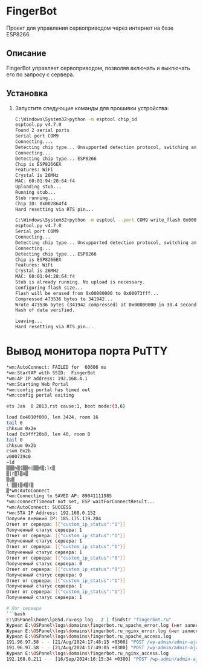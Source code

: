 # FingerBot

Проект для управления сервоприводом через интернет на базе ESP8266.

## Описание

FingerBot управляет сервоприводом, позволяя включать и выключать его по запросу с сервера.

## Установка

1. Запустите следующие команды для прошивки устройства:

   ```bash
   C:\Windows\System32>python -m esptool chip_id
   esptool.py v4.7.0
   Found 2 serial ports
   Serial port COM9
   Connecting....
   Detecting chip type... Unsupported detection protocol, switching and trying again...
   Connecting...
   Detecting chip type... ESP8266
   Chip is ESP8266EX
   Features: WiFi
   Crystal is 26MHz
   MAC: 60:01:94:28:64:f4
   Uploading stub...
   Running stub...
   Stub running...
   Chip ID: 0x002864f4
   Hard resetting via RTS pin...

   C:\Windows\System32>python -m esptool --port COM9 write_flash 0x00000 "E:\OSPanel\home\fingerbot.ru\bin\uploads\src.ino.bin"
   esptool.py v4.7.0
   Serial port COM9
   Connecting...
   Detecting chip type... Unsupported detection protocol, switching and trying again...
   Connecting...
   Detecting chip type... ESP8266
   Chip is ESP8266EX
   Features: WiFi
   Crystal is 26MHz
   MAC: 60:01:94:28:64:f4
   Stub is already running. No upload is necessary.
   Configuring flash size...
   Flash will be erased from 0x00000000 to 0x00073fff...
   Compressed 473536 bytes to 341942...
   Wrote 473536 bytes (341942 compressed) at 0x00000000 in 30.4 seconds (effective 124.7 kbit/s)...
   Hash of data verified.

   Leaving...
   Hard resetting via RTS pin...

# Вывод монитора порта PuTTY

```bash
*wm:AutoConnect: FAILED for  60606 ms
*wm:StartAP with SSID:  FingerBot
*wm:AP IP address: 192.168.4.1
*wm:Starting Web Portal
*wm:config portal has timed out
*wm:config portal exiting

ets Jan  8 2013,rst cause:1, boot mode:(3,6)

load 0x4010f000, len 3424, room 16
tail 0
chksum 0x2e
load 0x3fff20b8, len 40, room 8
tail 0
chksum 0x2b
csum 0x2b
v000739c0
~ld
▒▒▒n▒{▒▒o|▒▒d▒;lc▒
▒|r▒l▒o▒
▒g▒
l`▒▒{▒d▒l▒
▒*wm:AutoConnect
*wm:Connecting to SAVED AP: 89041111985
*wm:connectTimeout not set, ESP waitForConnectResult...
*wm:AutoConnect: SUCCESS
*wm:STA IP Address: 192.168.0.152
Получен внешний IP: 185.175.119.204
Ответ от сервера: [{"custom_ip_status":"1"}]
Полученный статус сервера: 1
Ответ от сервера: [{"custom_ip_status":"1"}]
Полученный статус сервера: 1
Ответ от сервера: [{"custom_ip_status":"1"}]
Полученный статус сервера: 1
Ответ от сервера: [{"custom_ip_status":"0"}]
Полученный статус сервера: 0
Ответ от сервера: [{"custom_ip_status":"0"}]
Полученный статус сервера: 0
Ответ от сервера: [{"custom_ip_status":"1"}]
Полученный статус сервера: 1
Ответ от сервера: [{"custom_ip_status":"1"}]
Полученный статус сервера: 1

# Лог сервера
```bash
E:\OSPanel\home\lp85d.ru>osp log . 2 | findstr "fingerbot.ru"
Журнал E:\OSPanel\logs\domains\fingerbot.ru_apache_error.log (нет записей)
Журнал E:\OSPanel\logs\domains\fingerbot.ru_nginx_error.log (нет записей)
Журнал E:\OSPanel\logs\domains\fingerbot.ru_apache_access.log
191.96.97.58 - - [21/Aug/2024:17:48:15 +0300] "POST /wp-admin/admin-ajax.php HTTP/2.0" 200 51 "https://fingerbot.ru/wp-admin/admin.php?page=custom-ip-address" "Mozilla/5.0 (Windows NT 10.0; Win64; x64) AppleWebKit/537.36 (KHTML, like Gecko) Chrome/127.0.0.0 Safari/537.36"
191.96.97.58 - - [21/Aug/2024:17:49:05 +0300] "POST /wp-admin/admin-ajax.php HTTP/2.0" 200 5 "https://fingerbot.ru/wp-admin/admin.php?page=custom-ip-address" "Mozilla/5.0 (Windows NT 10.0; Win64; x64) AppleWebKit/537.36 (KHTML, like Gecko) Chrome/127.0.0.0 Safari/537.36"
Журнал E:\OSPanel\logs\domains\fingerbot.ru_nginx_access.log
192.168.0.211 - - [16/Sep/2024:16:15:34 +0300] "POST /wp-admin/admin-ajax.php HTTP/2.0" 200 5 "https://fingerbot.ru/wp-admin/admin.php?page=custom-ip-address" "Mozilla/5.0 (Windows NT 10.0; Win64; x64) AppleWebKit/537.36 (KHTML, like Gecko) Chrome/127.0.0.0 Safari/537.36"
